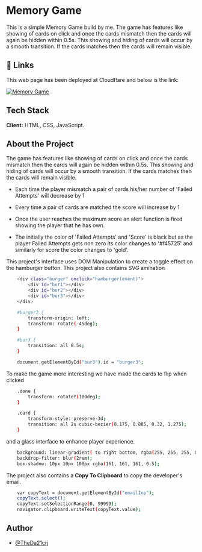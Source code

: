 # Memory Game

This is a simple Memory Game build by me. The game has features like showing of cards on click and once the cards mismatch then the cards will again be hidden within 0.5s. This showing and hiding of cards will occur by a smooth transition. If the cards matches then the cards will remain visible.

## 🔗 Links

This web page has been deployed at Cloudflare and below is the link:

[![Memory Game](https://img.shields.io/badge/-Memory%20Game-yellow)](https://memorygame-8av.pages.dev/)

## Tech Stack

**Client:** HTML, CSS, JavaScript.

## About the Project

The game has features like showing of cards on click and once the cards mismatch then the cards will again be hidden within 0.5s. This showing and hiding of cards will occur by a smooth transition. If the cards matches then the cards will remain visible.

- Each time the player mismatch a pair of cards his/her number of 'Failed Attempts' will decrease by 1

- Every time a pair of cards are matched the score will increase by 1

- Once the user reaches the maximum score an alert function is fired showing the player that he has own.

- The initially the color of 'Failed Attempts' and 'Score' is black but as the player Failed Attempts gets non zero its color changes to '#f45725' and similarly for score the color changes to 'gold'.

This project's interface uses DOM Manipulation to create a toggle effect on the hamburger button. This project also contains SVG amination

```bash
    <div class="burger" onclick="hamburger(event)">
        <div id="bur1"></div>
        <div id="bur2"></div>
        <div id="bur3"></div>
    </div>
```

```bash
    #burger3 {
        transform-origin: left;
        transform: rotate(-45deg);
    }
```

```bash
    #bur3 {
        transition: all 0.5s;
    }
```

```bash
    document.getElementById("bur3").id = "burger3";
```

To make the game more interesting we have made the cards to flip when clicked

```bash
    .done {
        transform: rotateY(180deg);
    }

    .card {
        transform-style: preserve-3d;
        transition: all 2s cubic-bezier(0.175, 0.885, 0.32, 1.275);
    }
```

and a glass interface to enhance player experience.

```bash
    background: linear-gradient( to right bottom, rgba(255, 255, 255, 0.5), rgba(255, 255, 255, 0.3));
    backdrop-filter: blur(2rem);
    box-shadow: 10px 10px 100px rgba(161, 161, 161, 0.5);
```

The project also contains a **Copy To Clipboard** to copy the developer's email.

```bash
    var copyText = document.getElementById("emailInp");
    copyText.select();
    copyText.setSelectionRange(0, 99999);
    navigator.clipboard.writeText(copyText.value);
```

## Author

- [@TheDa21crj](https://github.com/TheDa21crj)
